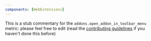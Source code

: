 ```yaml
---
components: [WebExtensions]
---
```


This is a stub commentary for the `addons.open_addon_in_toolbar_menu` metric: please feel free to edit (read the
[contributing guidelines](https://github.com/mozilla/glean-annotations/blob/main/CONTRIBUTING.md)
if you haven't done this before)
